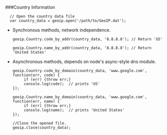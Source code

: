 ###Country Information

      // Open the country data file
      var country_data = geoip.open('/path/to/GeoIP.dat');

 - Synchronous methods, network independence.

       geoip.Country.code_by_addr(country_data, '8.8.8.8'); // Return 'US'

       geoip.Country.name_by_addr(country_data, '8.8.8.8'); // Return  'United States'

 - Asynchronous methods, depends on node's async-style dns module.

       geoip.Country.code_by_domain(country_data, 'www.google.com', function(err, code) {
            if (err) {throw err;}
            console.log(code);  // prints 'US'
       });

       geoip.Country.name_by_domain(country_data, 'www.google.com', function(err, name) {
            if (err) {throw err;}
            console.log(name);  // prints 'United States'
       });

       //Close the opened file.
       geoip.close(country_data);
